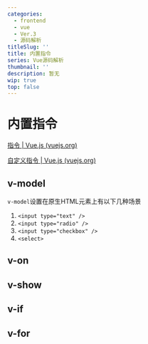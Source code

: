 ```yaml
---
categories:
  - frontend
  - vue
  - Ver.3
  - 源码解析
titleSlug: ''
title: 内置指令
series: Vue源码解析
thumbnail: ''
description: 暂无
wip: true
top: false
---
```

# 内置指令

[指令 | Vue.js (vuejs.org)](https://v3.cn.vuejs.org/api/directives.html#v-text)

[自定义指令 | Vue.js (vuejs.org)](https://v3.cn.vuejs.org/guide/custom-directive.html#简介)

## v-model

`v-model`设置在原生HTML元素上有以下几种场景

1. `<input type="text" />`
2. `<input type="radio" />`
3. `<input type="checkbox" />`
4. `<select>`





## 

## v-on





## v-show





## v-if



## v-for

